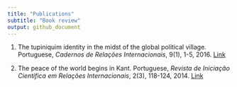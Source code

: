 ```yaml
---
title: "Publications"
subtitle: "Book review"
output: github_document
---
```

1.  The tupiniquim identity in the midst of the global political village. Portuguese, *Cadernos de Relações Internacionais*, 9(1), 1-5, 2016. [Link](https://www.maxwell.vrac.puc-rio.br/26576/26576.PDFXXvmi=)

2.  The peace of the world begins in Kant. Portuguese, *Revista de Iniciação Científica em Relações Internacionais*, 2(3), 118-124, 2014. [Link](http://periodicos.ufpb.br/index.php/ricri/article/view/20464)
